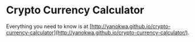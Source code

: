 Crypto Currency Calculator
==========================

Everything you need to know is at 
[http://yanokwa.github.io/crypto-currency-calculator](http://yanokwa.github.io/crypto-currency-calculator/).